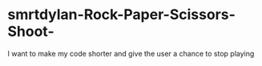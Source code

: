 # smrtdylan-Rock-Paper-Scissors-Shoot-
I want to make my code shorter and give the user a chance to stop playing
